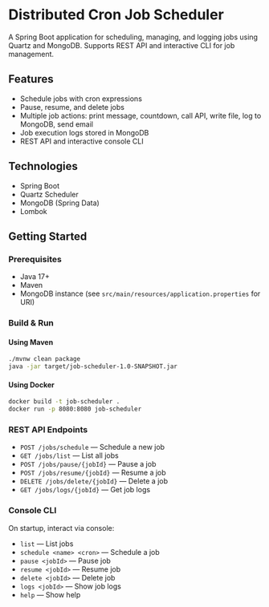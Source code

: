 # Distributed Cron Job Scheduler

A Spring Boot application for scheduling, managing, and logging jobs using Quartz and MongoDB. Supports REST API and interactive CLI for job management.

## Features

- Schedule jobs with cron expressions
- Pause, resume, and delete jobs
- Multiple job actions: print message, countdown, call API, write file, log to MongoDB, send email
- Job execution logs stored in MongoDB
- REST API and interactive console CLI

## Technologies

- Spring Boot
- Quartz Scheduler
- MongoDB (Spring Data)
- Lombok

## Getting Started

### Prerequisites

- Java 17+
- Maven
- MongoDB instance (see `src/main/resources/application.properties` for URI)

### Build & Run

#### Using Maven

```sh
./mvnw clean package
java -jar target/job-scheduler-1.0-SNAPSHOT.jar
```

#### Using Docker

```sh
docker build -t job-scheduler .
docker run -p 8080:8080 job-scheduler
```

### REST API Endpoints

- `POST /jobs/schedule` — Schedule a new job
- `GET /jobs/list` — List all jobs
- `POST /jobs/pause/{jobId}` — Pause a job
- `POST /jobs/resume/{jobId}` — Resume a job
- `DELETE /jobs/delete/{jobId}` — Delete a job
- `GET /jobs/logs/{jobId}` — Get job logs

### Console CLI

On startup, interact via console:

- `list` — List jobs
- `schedule <name> <cron>` — Schedule a job
- `pause <jobId>` — Pause job
- `resume <jobId>` — Resume job
- `delete <jobId>` — Delete job
- `logs <jobId>` — Show job logs
- `help` — Show help
